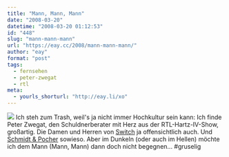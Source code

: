 ```yaml
---
title: "Mann, Mann, Mann"
date: "2008-03-20"
datetime: "2008-03-20 01:12:53"
id: "448"
slug: "mann-mann-mann"
url: "https://eay.cc/2008/mann-mann-mann/"
author: "eay"
format: "post"
tags:
  - fernsehen
  - peter-zwegat
  - rtl
meta:
  - yourls_shorturl: "http://eay.li/xo"
---
```


![](/uploads/2008/peterzwegat.jpg) Ich steh zum Trash, weil's ja nicht immer Hochkultur sein kann: Ich finde Peter Zwegat, den Schuldnerberater mit Herz aus der RTL-Hartz-IV-Show, großartig. Die Damen und Herren von [Switch](http://youtube.com/watch?v=N7YYbYijv_0) ja offensichtlich auch. Und [Schmidt & Pocher](http://youtube.com/watch?v=kwWq3uyU0gk) sowieso. Aber im Dunkeln (oder auch im Hellen) möchte ich dem Mann (Mann, Mann) dann doch nicht begegnen... #gruselig
